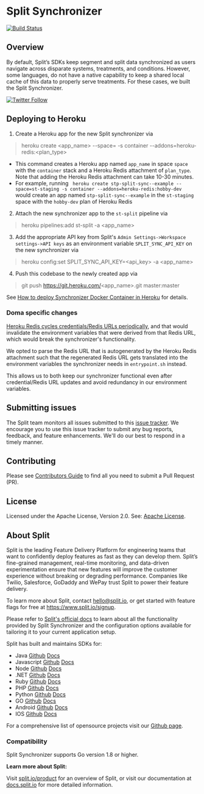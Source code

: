 # Split Synchronizer 
[![Build Status](https://api.travis-ci.com/splitio/split-synchronizer.svg?branch=master)](https://api.travis-ci.com/splitio/split-synchronizer)

## Overview
By default, Split’s SDKs keep segment and split data synchronized as users navigate across disparate systems, treatments, and conditions. However, some languages, do not have a native capability to keep a shared local cache of this data to properly serve treatments. For these cases, we built the Split Synchronizer.

[![Twitter Follow](https://img.shields.io/twitter/follow/splitsoftware.svg?style=social&label=Follow&maxAge=1529000)](https://twitter.com/intent/follow?screen_name=splitsoftware)

## Deploying to Heroku
1. Create a Heroku app for the new Split synchronizer via
> heroku create <app_name> --space=<space> -s container --addons=heroku-redis:<plan_type>
    
  - This command creates a Heroku app named `app_name` in space `space` with the `container` stack and a Heroku Redis attachment of `plan_type`. Note that adding the Heroku Redis attachment can take 10-30 minutes.
  - For example, running ` heroku create stp-split-sync--example --space=st-staging -s container --addons=heroku-redis:hobby-dev` would create an app named `stp-split-sync--example` in the `st-staging` space with the `hobby-dev` plan of Heroku Redis

2. Attach the new synchronizer app to the `st-split` pipeline via
> heroku pipelines:add st-split -a <app_name>

3. Add the appropriate API key from Split's `Admin Settings->Workspace settings->API keys` as an environment variable `SPLIT_SYNC_API_KEY` on the new synchronizer via
> heroku config:set SPLIT_SYNC_API_KEY=<api_key> -a <app_name>

4. Push this codebase to the newly created app via 
> git push https://git.heroku.com/<app_name>.git master:master

See [How to deploy Synchronizer Docker Container in Heroku](https://help.split.io/hc/en-us/articles/360033291832-How-to-deploy-Synchronizer-Docker-Container-in-Heroku-) for details.

### Doma specific changes
[Heroku Redis cycles credentials/Redis URLs periodically](https://help.heroku.com/VN3D085X/why-have-my-heroku-redis-credentials-changed), and that would invalidate the environment variables that were derived from that Redis URL, which would break the synchronizer's functionality. 

We opted to parse the Redis URL that is autogenerated by the Heroku Redis attachment such that the regenerated Redis URL gets translated into the environment variables the synchronizer needs in `entrypoint.sh` instead. 

This allows us to both keep our synchronizer functional even after credential/Redis URL updates and avoid redundancy in our environment variables.

## Submitting issues 
The Split team monitors all issues submitted to this [issue tracker](https://github.com/splitio/split-synchronizer/issues). We encourage you to use this issue tracker to submit any bug reports, feedback, and feature enhancements. We'll do our best to respond in a timely manner.

## Contributing
Please see [Contributors Guide](CONTRIBUTORS-GUIDE.md) to find all you need to submit a Pull Request (PR).

## License
Licensed under the Apache License, Version 2.0. See: [Apache License](http://www.apache.org/licenses/).

## About Split

Split is the leading Feature Delivery Platform for engineering teams that want to confidently deploy features as fast as they can develop them. Split’s fine-grained management, real-time monitoring, and data-driven experimentation ensure that new features will improve the customer experience without breaking or degrading performance. Companies like Twilio, Salesforce, GoDaddy and WePay trust Split to power their feature delivery.

To learn more about Split, contact hello@split.io, or get started with feature flags for free at https://www.split.io/signup.

Please refer to [Split's official docs](https://help.split.io/hc/en-us/articles/360019686092-Split-Synchronizer-Proxy) to learn about all the functionality provided by Split Synchronizer and the configuration options available for tailoring it to your current application setup.

Split has built and maintains SDKs for:

* Java [Github](https://github.com/splitio/java-client) [Docs](https://help.split.io/hc/en-us/articles/360020405151-Java-SDK)
* Javascript [Github](https://github.com/splitio/javascript-client) [Docs](https://help.split.io/hc/en-us/articles/360020448791-JavaScript-SDK)
* Node [Github](https://github.com/splitio/javascript-client) [Docs](https://help.split.io/hc/en-us/articles/360020564931-Node-js-SDK)
* .NET [Github](https://github.com/splitio/.net-core-client) [Docs](https://help.split.io/hc/en-us/articles/360020240172--NET-SDK)
* Ruby [Github](https://github.com/splitio/ruby-client) [Docs](https://help.split.io/hc/en-us/articles/360020673251-Ruby-SDK)
* PHP [Github](https://github.com/splitio/php-client) [Docs](https://help.split.io/hc/en-us/articles/360020350372-PHP-SDK)
* Python [Github](https://github.com/splitio/python-client) [Docs](https://help.split.io/hc/en-us/articles/360020359652-Python-SDK)
* GO [Github](https://github.com/splitio/go-client) [Docs](https://help.split.io/hc/en-us/articles/360020093652-Go-SDK)
* Android [Github](https://github.com/splitio/android-client) [Docs](https://help.split.io/hc/en-us/articles/360020343291-Android-SDK)
* IOS [Github](https://github.com/splitio/ios-client) [Docs](https://help.split.io/hc/en-us/articles/360020401491-iOS-SDK)

For a comprehensive list of opensource projects visit our [Github page](https://github.com/splitio?utf8=%E2%9C%93&query=%20only%3Apublic%20).

### Compatibility
Split Synchronizer supports Go version 1.8 or higher.

**Learn more about Split:**

Visit [split.io/product](https://www.split.io/product) for an overview of Split, or visit our documentation at [docs.split.io](https://help.split.io/hc/en-us) for more detailed information.